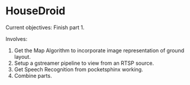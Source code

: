 HouseDroid
==========

Current objectives:
Finish part 1.

Involves:
<ol>
  <li> Get the Map Algorithm to incorporate image representation of ground layout. </li>
  <li> Setup a gstreamer pipeline to view from an RTSP source. </li>
  <li> Get Speech Recognition from pocketsphinx working. </li>
  <li> Combine parts. </li>
</ol>
